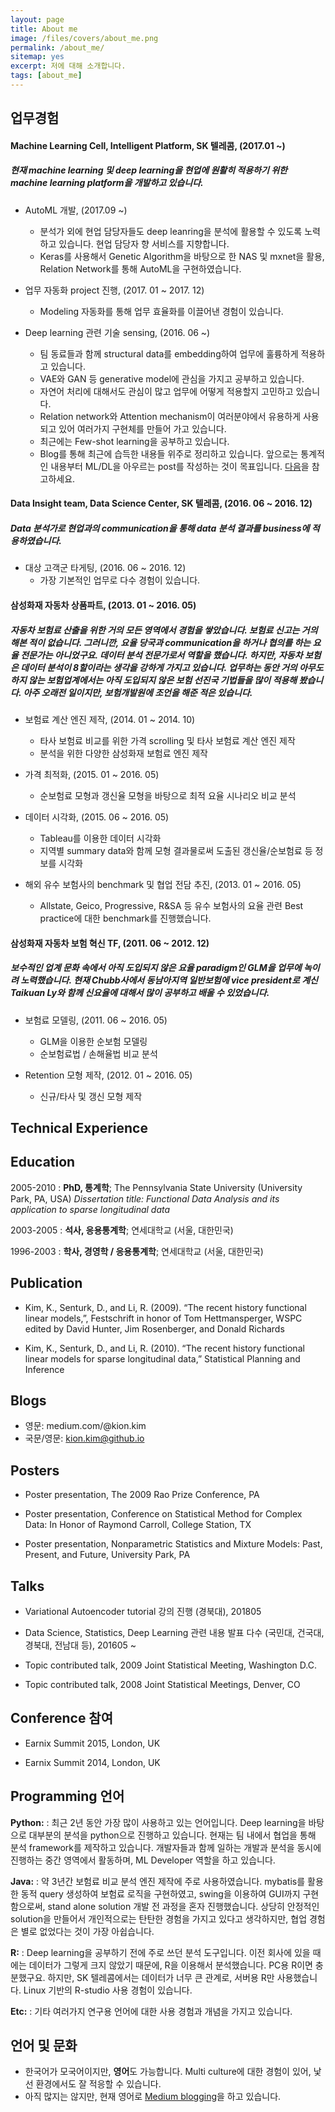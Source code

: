 ```yaml
---
layout: page
title: About me
image: /files/covers/about_me.png
permalink: /about_me/
sitemap: yes
excerpt: 저에 대해 소개합니다.
tags: [about_me]
---
```


업무경험
----------

#### Machine Learning Cell, Intelligent Platform, SK 텔레콤, (2017.01 ~)

##### 현재 machine learning 및  deep learning을 현업에 원활히 적용하기 위한 machine learning platform을 개발하고 있습니다.

* AutoML 개발, (2017.09 ~)
  - 분석가 외에 현업 담당자들도 deep leanring을 분석에 활용할 수 있도록 노력하고 있습니다. 현업 담당자 향 서비스를 지향합니다.
  - Keras를 사용해서 Genetic Algorithm을 바탕으로 한 NAS 및 mxnet을 활용, Relation Network를 통해 AutoML을 구현하였습니다.


* 업무 자동화 project 진행, (2017. 01 ~ 2017. 12)
  - Modeling 자동화를 통해 업무 효율화를 이끌어낸 경험이 있습니다.


* Deep learning 관련 기술 sensing, (2016. 06 ~)
  - 팀 동료들과 함께 structural data를 embedding하여 업무에 훌륭하게 적용하고 있습니다.
  - VAE와 GAN 등 generative model에 관심을 가지고 공부하고 있습니다.
  - 자연어 처리에 대해서도 관심이 많고 업무에 어떻게 적용할지 고민하고 있습니다. 
  - Relation network와 Attention mechanism이 여러분야에서 유용하게 사용되고 있어 여러가지 구현체를 만들어 가고 있습니다.
  - 최근에는 Few-shot learning을 공부하고 있습니다.
  - Blog를 통해 최근에 습득한 내용들 위주로 정리하고 있습니다. 앞으로는 통계적인 내용부터 ML/DL을 아우르는 post를 작성하는 것이 목표입니다. [다음](kion.kim@github.io)을 참고하세요.

#### Data Insight team, Data Science Center, SK 텔레콤, (2016. 06 ~ 2016. 12)

##### Data 분석가로 현업과의 communication을 통해 data 분석 결과를 business에 적용하였습니다.

* 대상 고객군 타게팅, (2016. 06 ~ 2016. 12)
  - 가장 기본적인 업무로 다수 경험이 있습니다.


#### 삼성화재 자동차 상품파트, (2013. 01 ~ 2016. 05)

##### 자동차 보험료 산출을 위한 거의 모든 영역에서 경험을 쌓았습니다. 보험료 신고는 거의 해본 적이 없습니다. 그러니깐, 요율 당국과 communication을 하거나 협의를 하는 요율 전문가는 아니었구요. 데이터 분석 전문가로서 역할을 했습니다. 하지만, 자동차 보험은 데이터 분석이 8할이라는 생각을 강하게 가지고 있습니다. 업무하는 동안 거의 아무도 하지 않는 보험업계에서는 아직 도입되지 않은 보험 선진국 기법들을 많이 적용해 봤습니다. 아주 오래전 일이지만, 보험개발원에 조언을 해준 적은 있습니다.

* 보험료 계산 엔진 제작, (2014. 01 ~ 2014. 10)
  - 타사 보험료 비교를 위한 가격 scrolling 및 타사 보험료 계산 엔진 제작
  - 분석을 위한 다양한 삼성화재 보험료 엔진 제작


* 가격 최적화, (2015. 01 ~ 2016. 05)
  - 순보험료 모형과 갱신율 모형을 바탕으로 최적 요율 시나리오 비교 분석

* 데이터 시각화, (2015. 06 ~ 2016. 05)
  - Tableau를 이용한 데이터 시각화
  - 지역별 summary data와 함께 모형 결과물로써 도출된 갱신율/순보험료 등 정보를 시각화

* 해외 유수 보험사의 benchmark 및 협업 전담 추진, (2013. 01 ~ 2016. 05)
  - Allstate, Geico, Progressive, R&SA 등 유수 보험사의 요율 관련 Best practice에 대한 benchmark를 진행했습니다.

#### 삼성화재 자동차 보험 혁신 TF, (2011. 06 ~ 2012. 12)

##### 보수적인 업계 문화 속에서 아직 도입되지 않은 요율 paradigm인 GLM을 업무에 녹이려 노력했습니다. 현재 Chubb사에서 동남아지역 일반보험에 vice president로 계신 Taikuan Ly와 함께 신요율에 대해서 많이 공부하고 배울 수 있었습니다.

* 보험료 모델링, (2011. 06 ~ 2016. 05)
  - GLM을 이용한 순보험 모델링
  - 순보험료법 / 손해율법 비교 분석


* Retention 모형 제작, (2012. 01 ~ 2016. 05)
  - 신규/타사 및 갱신 모형 제작

Technical Experience
--------------------

Education
---------

2005-2010
:   **PhD, 통계학**; The Pennsylvania State University (University Park, PA, USA)
    *Dissertation title: Functional Data Analysis and its application to sparse longitudinal data*

2003-2005
:   **석사, 응용통계학**; 연세대학교 (서울, 대한민국)

1996-2003
:   **학사, 경영학 / 응용통계학**; 연세대학교 (서울, 대한민국)


Publication
----------

* Kim, K., Senturk, D., and Li, R. (2009). “The recent history functional linear models,”, Festschrift in honor of Tom Hettmansperger, WSPC edited by David Hunter, Jim Rosenberger, and Donald Richards

* Kim, K., Senturk, D., and Li, R. (2010). “The recent history functional linear models for sparse longitudinal data,” Statistical Planning and Inference



Blogs
-----

* 영문: medium.com/@kion.kim
* 국문/영문: kion.kim@github.io

Posters
------

* Poster presentation, The 2009 Rao Prize Conference, PA

* Poster presentation, Conference on Statistical Method for Complex Data: In Honor of Raymond Carroll, College Station, TX

* Poster presentation, Nonparametric Statistics and Mixture Models: Past, Present, and Future, University Park, PA

Talks
----


* Variational Autoencoder tutorial 강의 진행 (경북대), 201805

* Data Science, Statistics, Deep Learning 관련 내용 발표 다수 (국민대, 건국대, 경북대, 전남대 등), 201605 ~

* Topic contributed talk, 2009 Joint Statistical Meeting, Washington D.C.

* Topic contributed talk, 2008 Joint Statistical Meetings, Denver, CO

Conference 참여
----

* Earnix Summit 2015, London, UK

* Earnix Summit 2014, London, UK


Programming 언어
--------

**Python:**
:   최근 2년 동안 가장 많이 사용하고 있는 언어입니다. Deep learning을 바탕으로 대부분의 분석을 python으로 진행하고 있습니다. 현재는 팀 내에서 협업을 통해 분석 framework를 제작하고 있습니다. 개발자들과 함께 일하는 개발과 분석을 동시에 진행하는 중간 영역에서 활동하며, ML Developer 역할을 하고 있습니다. 

**Java:**
:   약 3년간 보험료 비교 분석 엔진 제작에 주로 사용하였습니다. mybatis를 활용한 동적 query 생성하여 보험료 로직을 구현하였고, swing을 이용하여 GUI까지 구현함으로써, stand alone solution 개발 전 과정을 혼자 진행했습니다. 상당히 안정적인 solution을 만들어서 개인적으로는 탄탄한 경험을 가지고 있다고 생각하지만, 협업 경험은 별로 없었다는 것이 가장 아쉽습니다.

**R:**
:   Deep learning을 공부하기 전에 주로 쓰던 분석 도구입니다. 이전 회사에 있을 때에는 데이터가 그렇게 크지 않았기 때문에, R을 이용해서 분석했습니다. PC용 R이면 충분했구요. 하지만, SK 텔레콤에서는 데이터가 너무 큰 관계로, 서버용 R만 사용했습니다. Linux 기반의 R-studio 사용 경험이 있습니다.

**Etc:**
:   기타 여러가지 연구용 언어에 대한 사용 경험과 개념을 가지고 있습니다.

언어 및 문화
-----

* 한국어가 모국어이지만, **영어**도 가능합니다. Multi culture에 대한 경험이 있어, 낯선 환경에서도 잘 적응할 수 있습니다.
* 아직 많지는 않지만, 현재 영어로 [Medium blogging](medium.com/@kion.kim)을 하고 있습니다.
